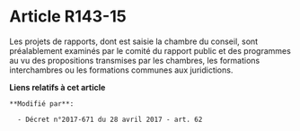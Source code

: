# Article R143-15

Les projets de rapports, dont est saisie la chambre du conseil, sont préalablement examinés par le comité du rapport public
et des programmes au vu des propositions transmises par les chambres, les formations interchambres ou les formations communes
aux juridictions.

**Liens relatifs à cet article**

	**Modifié par**:

	  - Décret n°2017-671 du 28 avril 2017 - art. 62
